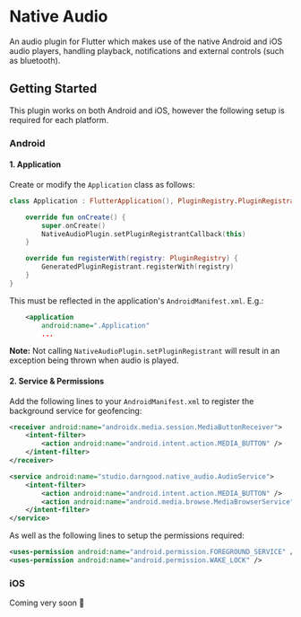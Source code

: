 # Native Audio

An audio plugin for Flutter which makes use of the native Android and iOS audio players, handling playback, notifications and external controls (such as bluetooth).

## Getting Started

This plugin works on both Android and iOS, however the following setup is required for each platform.

### Android

#### 1. Application

Create or modify the `Application` class as follows:

```kotlin
class Application : FlutterApplication(), PluginRegistry.PluginRegistrantCallback {

    override fun onCreate() {
        super.onCreate()
        NativeAudioPlugin.setPluginRegistrantCallback(this)
    }

    override fun registerWith(registry: PluginRegistry) {
        GeneratedPluginRegistrant.registerWith(registry)
    }
}
```

This must be reflected in the application's `AndroidManifest.xml`. E.g.:

```xml
    <application
        android:name=".Application"
        ...
```

**Note:** Not calling `NativeAudioPlugin.setPluginRegistrant` will result in an exception being
thrown when audio is played.

#### 2. Service & Permissions

Add the following lines to your `AndroidManifest.xml` to register the background service for
geofencing:

```xml
<receiver android:name="androidx.media.session.MediaButtonReceiver">
    <intent-filter>
        <action android:name="android.intent.action.MEDIA_BUTTON" />
    </intent-filter>
</receiver>

<service android:name="studio.darngood.native_audio.AudioService">
    <intent-filter>
        <action android:name="android.intent.action.MEDIA_BUTTON" />
        <action android:name="android.media.browse.MediaBrowserService" />
    </intent-filter>
</service>
```

As well as the following lines to setup the permissions required:

```xml
<uses-permission android:name="android.permission.FOREGROUND_SERVICE" />
<uses-permission android:name="android.permission.WAKE_LOCK" />
```

### iOS

Coming very soon 🍏